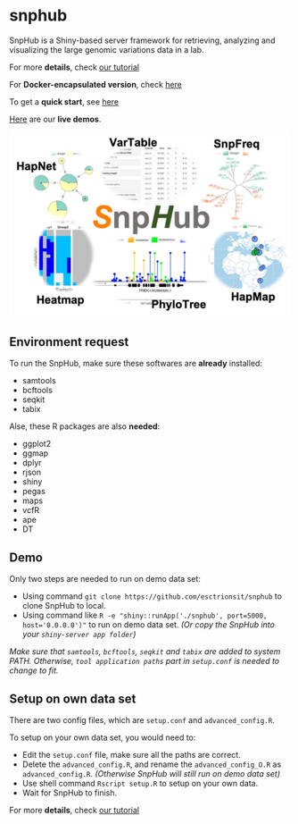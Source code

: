 # snphub

SnpHub is a Shiny-based server framework for retrieving, analyzing and visualizing the large genomic variations data in a lab.

For more **details**, check [our tutorial](https://esctrionsit.github.io/snphub_tutorial/)

For **Docker-encapsulated version**, check [here](https://github.com/esctrionsit/snphub4docker)

To get a **quick start**, see [here](https://esctrionsit.github.io/snphub_tutorial/content/Setup/overview.html)

[Here](http://wheat.cau.edu.cn/Wheat_SnpHub_Portal/) are our **live demos**.

![](SnpHub.jpg)

## Environment request

To run the SnpHub, make sure these softwares are **already** installed:
- samtools
- bcftools
- seqkit
- tabix

Alse, these R packages are also **needed**:
- ggplot2
- ggmap
- dplyr
- rjson
- shiny
- pegas
- maps
- vcfR
- ape
- DT

## Demo

Only two steps are needed to run on demo data set:
- Using command `git clone https://github.com/esctrionsit/snphub` to clone SnpHub to local.
- Using command like `R -e "shiny::runApp('./snphub', port=5000, host='0.0.0.0')"` to run on demo data set. *(Or copy the SnpHub into your `shiny-server app folder`)*

*Make sure that `samtools`, `bcftools`, `seqkit` and `tabix` are added to system PATH. Otherwise, `tool application paths` part in `setup.conf` is needed to change to fit.*

## Setup on own data set

There are two config files, which are `setup.conf` and `advanced_config.R`.

To setup on your own data set, you would need to:
- Edit the `setup.conf` file, make sure all the paths are correct.
- Delete the `advanced_config.R`, and rename the `advanced_config_O.R` as `advanced_config.R`. *(Otherwise SnpHub will still run on demo data set)*
- Use shell command `Rscript setup.R` to setup on your own data.
- Wait for SnpHub to finish.

For more **details**, check [our tutorial](https://esctrionsit.github.io/snphub_tutorial/)